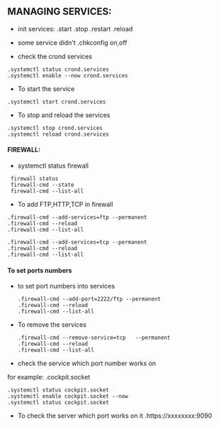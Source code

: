 ## MANAGING SERVICES:

* init services:
.start
.stop
.restart
.reload

* some service didn't 
 .chkconfig on,off

* check the crond services 
 ```
 .systemctl status crond.services
 .systemctl enable --now crond.services
 ```

* To start the service
 ```
 .systemctl start crond.services
 ```   

* To stop and reload the services
 ```
 .systemctl stop crond.services
 .systemctl reload crond.services
 ```

#### FIREWALL:


* systemctl status firewall
 ```
  firewall status 
  firewall-cmd --state
  firewall-cmd --list-all
 ```

 * To add FTP,HTTP,TCP in firewall 
  ```
  .firewall-cmd --add-services=ftp --permanent
  .firewall-cmd --reload
  .firewall-cmd --list-all
  ```
  ```
  .firewall-cmd --add-services=tcp --permanent
  .firewall-cmd --reload
  .firewall-cmd --list-all
  ```

#### To set ports numbers
* to set port numbers into services
  ```
  .firewall-cmd --add-port=2222/ftp --permanent
  .firewall-cmd --reload
  .firewall-cmd --list-all 
  ```
  
* To remove the services
  ```
  .firewall-cmd --remove-service=tcp   --permanent 
  .firewall-cmd --reload
  .firewall-cmd --list-all
  ``` 

  
* check the service which port number works on 
 
 for example:
 .cockpit.socket
  ```
 .systemctl status cockpit.socket
 .systemctl enable cockpit.socket --now
 .systemctl status cockpit.socket
  ```

* To check the server which port  works on it
   .https://xxxxxxxx:9090